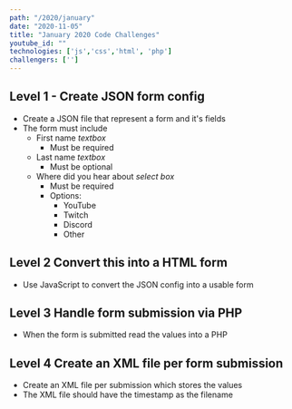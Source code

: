 ```yaml
---
path: "/2020/january"
date: "2020-11-05"
title: "January 2020 Code Challenges"
youtube_id: ""
technologies: ['js','css','html', 'php']
challengers: ['']
---
```

## Level 1 - Create JSON form config

- Create a JSON file that represent a form and it's fields
- The form must include
  - First name *textbox*
    - Must be required
  - Last name *textbox*
    - Must be optional
  - Where did you hear about *select box*
    - Must be required
    - Options:
      - YouTube
      - Twitch
      - Discord
      - Other

## Level 2 Convert this into a HTML form

- Use JavaScript to convert the JSON config into a usable form

## Level 3 Handle form submission via PHP

- When the form is submitted read the values into a PHP

## Level 4 Create an XML file per form submission

- Create an XML file per submission which stores the values
- The XML file should have the timestamp as the filename

